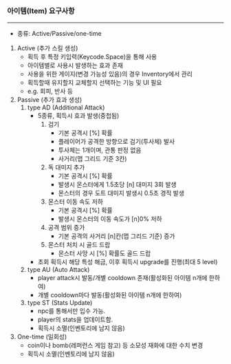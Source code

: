 ### 아이템(Item) 요구사항
***
- 종류: Active/Passive/one-time
 
1. Active (추가 스킬 생성)
	- 획득 후 특정 키입력(Keycode.Space)을 통해 사용
	- 아이템별로 사용시 발생하는 효과 존재
	- 사용을 위한 게이지(변경 가능성 있음)의 경우 Inventory에서 관리
	- 획득할때 유지할지 교체할지 선택하는 기능 및 UI 필요
	- e.g. 회피, 반사 등
2. Passive (추가 효과 생성)
	1. type AD (Additional Attack)
		- 5종류, 획득시 효과 발생(중첩됨)
			1. 검기
				- 기본 공격시 [%] 확률
				- 플레이어가 공격한 방향으로 검기(투사체) 발사
				- 투사체는 1개이며, 관통 판정 없음
				- 사거리(맵 그리드 기준 3칸)
			2. 독 대미지 추가
				- 기본 공격시 [%] 확률
				- 발생시 몬스터에게 1.5초당 [n] 대미지 3회 발생
				- 몬스터의 경우 도트 대미지 발생시 0.5초 경직 발생
			3. 몬스터 이동 속도 저하
				- 기본 공격시 [%] 확률
				- 발생시 몬스터의 이동 속도가 [n]0% 저하
			4. 공격 범위 증가
				- 기본 공격의 사거리 [n]칸(맵 그리드 기준) 증가
			5. 몬스터 처치 시 골드 드랍
				- 몬스터 사망 시 [%] 확률도 골드 드랍
		- 초회 획득시 해당 특성 해금, 이후 획득시 upgrade를 진행(최대 5 level)
	2. type AU (Auto Attack)
		- player attack시 발동/개별 cooldown 존재(활성화된 아이템 n개에 한하여)
		- 개별 cooldown마다 발동(활성화된 아이템 n개에 한하여)
    3. type ST (Stats Update)
		- npc를 통해서만 입수 가능.
		- player의 stats을 업데이트함.
		- 획득시 소멸(인벤토리에 남지 않음)
3. One-time (일회성)
	- coin이나 bomb(레퍼런스 게임 참고) 등 소모성 재화에 대한 수치 변경
	- 획득시 소멸(인벤토리에 남지 않음)
